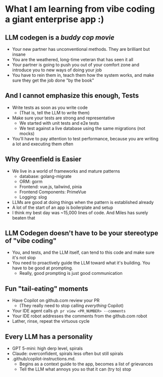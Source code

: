 # What I am learning from vibe coding a giant enterprise app :)

## LLM codegen is a  *buddy cop movie*

* Your new partner has unconventional methods. They are brilliant but insane
* You are the weathered, long-time veteran that has seen it all
* Your partner is going to push you out of your comfort zone and introduce you to new ways of doing your job
* You have to rein them in, teach them how the system works, and make sure they get the job done "by the book"

## And I cannot emphasize this enough, Tests

* Write tests as soon as you write code
  * (That is, tell the LLM to write them)
* Make sure your tests are strong and representative
  * We started with unit tests and e2e tests
  * We test against a live database using the same migrations (not mocks)
* You'll have to pay attention to test performance, because you are writing a lot and executing them often  

## Why Greenfield is Easier

* We live in a world of frameworks and mature patterns
  * database: golang-migrate
  * ORM: gorm
  * Frontend: vue.js, tailwind, pinia
  * Frontend Components: PrimeVue
  * Logging: slog  
* LLMs are good at doing things when the pattern is established already
* A lot of the start of an app is boilerplate and setup
* I think my best day was ~15,000 lines of code. And Miles has surely beaten that
  
## LLM Codegen doesn't have to be your stereotype of "vibe coding"

* You, and tests, and the LLM itself, can tend to this code and make sure it's not slop
* You need to proactively guide the LLM toward what it's building. You have to be good at prompting.
  * Really, good prompting is just good communication

## Fun "tail-eating" moments

* Have Copilot on github.com review your PR
  * (They really need to stop calling *everything* Copilot)
* Your IDE agent calls `gh pr view <PR_NUMBER> --comments`
* Your IDE robot addresses the comments from the github.com robot
* Lather, rinse, repeat the virtuous cycle

## Every LLM has a personality

* GPT 5-mini: high derp level, spirals
* Claude: overconfident, spirals less often but still spirals
* .github/copilot-instructions.md. 
  * Begins as a context guide to the app, becomes a list of grievances 
  * Tell the LLM what annoys you so that it can (try to) stop